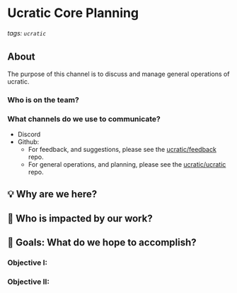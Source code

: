 # Ucratic Core Planning
###### tags: `ucratic`

## About

The purpose of this channel is to discuss and manage general operations of ucratic.

### Who is on the team? 
### What channels do we use to communicate? 
- Discord
- Github:
  - For feedback, and suggestions, please see the [ucratic/feedback](https://github.com/ucratic/feedback) repo. 
  - For general operations, and planning, please see the [ucratic/ucratic](https://github.com/ucratic/ucratic) repo. 

## :bulb: Why are we here? 

## :woman: Who is impacted by our work? 

## :dart: Goals: What do we hope to accomplish? 
### Objective I: 
### Objective II: 

